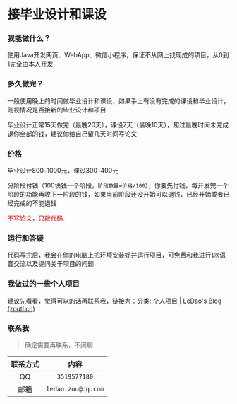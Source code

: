 # 接毕业设计和课设
### 我能做什么？

使用Java开发网页、WebApp、微信小程序，保证不从网上找现成的项目，从0到1完全由本人开发

### 多久做完？

一般使用晚上的时间做毕业设计和课设，如果手上有没有完成的课设和毕业设计，则视情况是否接新的毕业设计和项目

毕业设计正常15天做完（最晚20天），课设7天（最晚10天），超过最晚时间未完成退你全部的钱，建议你给自己留几天时间写论文

### 价格

毕业设计800`~`1000元，课设300`~`400元

分阶段付钱（100块钱一个阶段，`阶段数量=价格/100`），你要先付钱，每开发完一个阶段的功能再收下一阶段的钱，如果当前阶段还没开始可以退钱，已经开始或者已经完成的不能退钱

<font color="#dd0000">不写论文，只敲代码</font>

### 运行和答疑

代码写完后，我会在你的电脑上把环境安装好并运行项目，可免费和我进行`1次`语音交流以及提问关于项目的问题

### 我做过的一些个人项目

建议先看看，觉得可以的话再联系我，链接为：[分类: 个人项目 | LeDao's Blog (zoutl.cn)](https://blog.zoutl.cn/categories/个人项目/)

### 联系我

> 确定需要再联系，不闲聊

| 联系方式 |        内容        |
| :------: | :----------------: |
|    QQ    |    `3519577180`    |
|   邮箱   | `ledao.zou@qq.com` |

